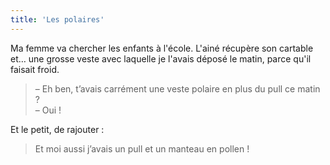 ```yaml
---
title: 'Les polaires'
---
```


Ma femme va chercher les enfants à l'école. L'ainé récupère son cartable et… une
grosse veste avec laquelle je l'avais déposé le matin, parce qu'il faisait
froid.

<!-- more -->

> – Eh ben, t’avais carrément une veste polaire en plus du pull ce matin ?  
> – Oui !

Et le petit, de rajouter :

> Et moi aussi j’avais un pull et un manteau en pollen !
